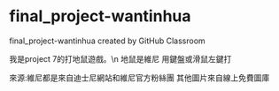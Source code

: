 # final_project-wantinhua
final_project-wantinhua created by GitHub Classroom

我是project 7的打地鼠遊戲。\n
地鼠是維尼
用鍵盤或滑鼠左鍵打


來源:維尼都是來自迪士尼網站和維尼官方粉絲團
其他圖片來自線上免費圖庫
